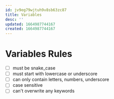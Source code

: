 ```yaml
---
id: jv9eg79wjtuh9v8sb63zc87
title: Variables
desc: ''
updated: 1664987744167
created: 1664987744167
---
```

# Variables Rules

- [ ] must be snake_case
- [ ] must start with lowercase or underscore
- [ ] can only contain letters, numbers, underscore
- [ ] case sensitive
- [ ] can't overwrite any keywords
